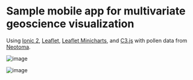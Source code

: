 # Sample mobile app for multivariate geoscience visualization

Using [Ionic 2](https://ionicframework.com/), [Leaflet](http://leafletjs.com/), [Leaflet Minicharts](https://github.com/rte-antares-rpackage/leaflet.minichart), and [C3.js](http://c3js.org/) with pollen data from [Neotoma](https://www.neotomadb.org/).  

![image](https://cloud.githubusercontent.com/assets/14908734/25625587/884a59c6-2f22-11e7-93c0-1386d5dec183.png)


![image](https://cloud.githubusercontent.com/assets/14908734/25625746/f0e3c6d4-2f22-11e7-8f29-c8376e96dee2.png)
